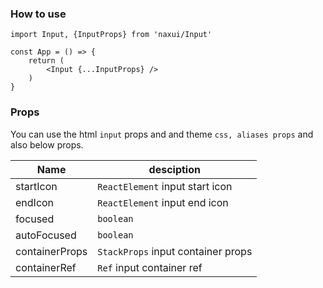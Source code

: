 
### How to use

```tsx
import Input, {InputProps} from 'naxui/Input'

const App = () => {
    return (
        <Input {...InputProps} />
    )
}
```

### Props
You can use the html `input` props and and theme `css, aliases props` and also below props.

| Name  |  desciption |
|---|---|
|  startIcon |  `ReactElement` input start icon |
|  endIcon |  `ReactElement` input end icon |
|  focused |  `boolean` |
|  autoFocused |  `boolean` |
|  containerProps |  `StackProps` input container props|
|  containerRef |  `Ref` input container ref |


